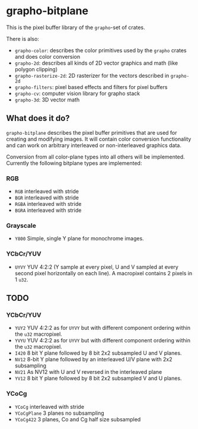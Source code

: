 # grapho-bitplane

This is the pixel buffer library of the `grapho`-set of crates.

There is also:

- `grapho-color`: describes the color primitives used by the `grapho` crates and does color conversion
- `grapho-2d`: describes all kinds of 2D vector graphics and math (like polygon clipping)
- `grapho-rasterize-2d`: 2D rasterizer for the vectors described in `grapho-2d`
- `grapho-filters`: pixel based effects and filters for pixel buffers
- `grapho-cv`: computer vision library for grapho stack
- `grapho-3d`: 3D vector math

## What does it do?

`grapho-bitplane` describes the pixel buffer primitives that are used for creating and modifying images.
It will contain color conversion functionality and can work on arbitrary interleaved or non-interleaved
graphics data.

Conversion from all color-plane types into all others will be implemented.
Currently the following bitplane types are implemented:

### RGB 

- `RGB` interleaved with stride
- `BGR` interleaved with stride
- `RGBA` interleaved with stride
- `BGRA` interleaved with stride

### Grayscale

- `Y800` Simple, single Y plane for monochrome images.

### YCbCr/YUV

- `UYVY` YUV 4:2:2 (Y sample at every pixel, U and V sampled at every second pixel horizontally on each line). A macropixel contains 2 pixels in 1 `u32`.


## TODO

### YCbCr/YUV

- `YUY2` YUV 4:2:2 as for `UYVY` but with different component ordering within the `u32` macropixel.
- `YVYU` YUV 4:2:2 as for `UYVY` but with different component ordering within the `u32` macropixel.
- `I420` 8 bit Y plane followed by 8 bit 2x2 subsampled U and V planes.
- `NV12` 8-bit Y plane followed by an interleaved U/V plane with 2x2 subsampling
- `NV21` As NV12 with U and V reversed in the interleaved plane
- `YV12` 8 bit Y plane followed by 8 bit 2x2 subsampled V and U planes.

### YCoCg

- `YCoCg` interleaved with stride
- `YCoCgPlane` 3 planes no subsampling
- `YCoCg422` 3 planes, Co and Cg half size subsampled
